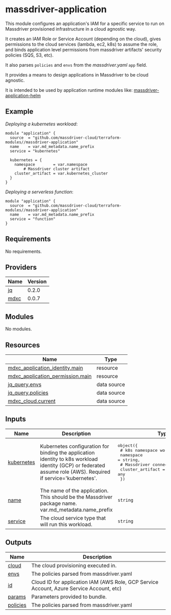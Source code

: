 # massdriver-application

This module configures an application's IAM for a specific service to run on Massdriver provisioned infrastructure in a cloud agnostic way.

It creates an IAM Role or Service Account (depending on the cloud), gives permissions to the cloud services (lambda, ec2, k8s) to assume the role, and binds application level permissions from massdriver artifacts' security policies (SQS, S3, etc).

It also parses `policies` and `envs` from the _massdriver.yaml_ `app` field.

It provides a means to design applications in Massdriver to be cloud agnostic.

It is intended to be used by application runtime modules like: [massdriver-application-helm](../massdriver-application-helm/)

## Example

*Deploying a kubernetes workload*:

```hcl
module "application" {
  source  = "github.com/massdriver-cloud/terraform-modules//massdriver-application"
  name    = var.md_metadata.name_prefix
  service = "kubernetes"

  kubernetes = {
    namespace        = var.namespace
		# Massdriver cluster artifact
    cluster_artifact = var.kubernetes_cluster
  }
}
```

*Deploying a serverless function*:

```hcl
module "application" {
  source  = "github.com/massdriver-cloud/terraform-modules//massdriver-application"
  name    = var.md_metadata.name_prefix
  service = "function"
}
```

<!-- BEGINNING OF PRE-COMMIT-TERRAFORM DOCS HOOK -->
## Requirements

No requirements.

## Providers

| Name | Version |
|------|---------|
| <a name="provider_jq"></a> [jq](#provider\_jq) | 0.2.0 |
| <a name="provider_mdxc"></a> [mdxc](#provider\_mdxc) | 0.0.7 |

## Modules

No modules.

## Resources

| Name | Type |
|------|------|
| [mdxc_application_identity.main](https://registry.terraform.io/providers/massdriver-cloud/mdxc/latest/docs/resources/application_identity) | resource |
| [mdxc_application_permission.main](https://registry.terraform.io/providers/massdriver-cloud/mdxc/latest/docs/resources/application_permission) | resource |
| [jq_query.envs](https://registry.terraform.io/providers/massdriver-cloud/jq/latest/docs/data-sources/query) | data source |
| [jq_query.policies](https://registry.terraform.io/providers/massdriver-cloud/jq/latest/docs/data-sources/query) | data source |
| [mdxc_cloud.current](https://registry.terraform.io/providers/massdriver-cloud/mdxc/latest/docs/data-sources/cloud) | data source |

## Inputs

| Name | Description | Type | Default | Required |
|------|-------------|------|---------|:--------:|
| <a name="input_kubernetes"></a> [kubernetes](#input\_kubernetes) | Kubernetes configuration for binding the application identity to k8s workload identity (GCP) or federated assume role (AWS). Required if service='kubernetes'. | <pre>object({<br>    # k8s namespace workload will run in<br>    namespace = string,<br>    # Massdriver connection artifact<br>    cluster_artifact = any<br>  })</pre> | `null` | no |
| <a name="input_name"></a> [name](#input\_name) | The name of the application. This should be the Massdriver package name. var.md\_metadata.name\_prefix | `string` | n/a | yes |
| <a name="input_service"></a> [service](#input\_service) | The cloud service type that will run this workload. | `string` | n/a | yes |

## Outputs

| Name | Description |
|------|-------------|
| <a name="output_cloud"></a> [cloud](#output\_cloud) | The cloud provisioning executed in. |
| <a name="output_envs"></a> [envs](#output\_envs) | The policies parsed from massdriver.yaml |
| <a name="output_id"></a> [id](#output\_id) | Cloud ID for application IAM (AWS Role, GCP Service Account, Azure Service Account, etc) |
| <a name="output_params"></a> [params](#output\_params) | Parameters provided to bundle. |
| <a name="output_policies"></a> [policies](#output\_policies) | The policies parsed from massdriver.yaml |
<!-- END OF PRE-COMMIT-TERRAFORM DOCS HOOK -->

